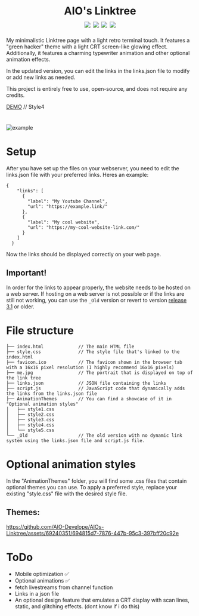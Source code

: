 
<h1 align="center">
    AIO's Linktree
    <br>
    <div align="center">
    <img src="https://img.shields.io/badge/html-5-red" align="center"/>
    <img src="https://img.shields.io/badge/css-3-blue" align="center"/>
    <img src="https://img.shields.io/badge/Developing-Active-brightgreen" align="center"/>
    <img src="https://img.shields.io/badge/Version-3.1-green" align="center"/>
    </div>
</h1>

My minimalistic Linktree page with a light retro terminal touch. It features a "green hacker" theme with a light CRT screen-like glowing effect. Additionally, it features a charming typewriter animation and other optional animation effects.

In the updated version, you can edit the links in the links.json file to modify or add new links as needed.
 
This project is entirely free to use, open-source, and does not require any credits.
 
[DEMO](https://daboys.ml/) // Style4

#

![example](https://github.com/AIO-Develope/AIOs-Linktree/assets/69240351/8ddb9106-aa2a-4cfb-ac59-32fca798a0d0)

# Setup
After you have set up the files on your webserver, you need to edit the links.json file with your preferred links.
Heres an example:
```
{
    "links": [
      {
        "label": "My Youtube Channel",
        "url": "https://example.link/"
      },
      {
        "label": "My cool website",
        "url": "https://my-cool-website-link.com/"
      }
    ]
  }
```
Now the links should be displayed correctly on your web page.

<h2>Important!</h2>
 
In order for the links to appear properly, the website needs to be hosted on a web server. If hosting on a web server is not possible or if the links are still not working, you can use the ```_Old``` version or revert to version [release 3.1](https://github.com/AIO-Develope/AIOs-Linktree/releases/tag/3.1) or older.

# File structure
```
├── index.html             // The main HTML file
├── style.css              // The style file that's linked to the index.html
├── favicon.ico            // The favicon shown in the browser tab with a 16x16 pixel resolution (I highly recommend 16x16 pixels)
├── me.jpg                 // The portrait that is displayed on top of the link tree
├── links.json             // JSON file containing the links
├── script.js              // JavaScript code that dynamically adds the links from the links.json file
├── AnimationThemes        // You can find a showcase of it in "Optional animation styles"
│   ├── style1.css
│   ├── style2.css
│   ├── style3.css
│   ├── style4.css
│   └── style5.css
└── _Old                   // The old version with no dynamic link system using the links.json file and script.js file.
```
# Optional animation styles

In the "AnimationThemes" folder, you will find some .css files that contain optional themes you can use. To apply a preferred style, replace your existing "style.css" file with the desired style file.

<h2>Themes:</h2>

https://github.com/AIO-Develope/AIOs-Linktree/assets/69240351/694815d7-7876-447b-95c3-397bff20c92e



# ToDo

- Mobile optimization ✅
- Optional animations ✅
- fetch livestreams from channel function 
- Links in a json file
- An optional design feature that emulates a CRT display with scan lines, static, and glitching effects. (dont know if i do this)


